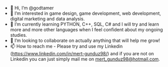 - 👋 Hi, I’m @godtamer
- 👀 I’m interested in game design, game development, web development, digital marketing and data analysis.
- 🌱 I’m currently learning PYTHON, C++, SQL, C# and I will try and learn more and more other languages when I feel confident about my ongoing studies.
- 💞️ I’m looking to collaborate on actually anything that will help me grow!
- 📫 How to reach me - Please try and use my Linkedin (https://www.linkedin.com/in/mert-gunduz98/) and if you are not on Linkedin you can just simply mail me on mert_gunduz98@hotmail.com.

<!---
godtamer/godtamer is a ✨ special ✨ repository because its `README.md` (this file) appears on your GitHub profile.
You can click the Preview link to take a look at your changes.
--->
